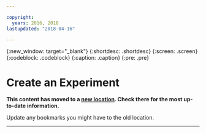 ```yaml
---

copyright:
  years: 2016, 2018
lastupdated: "2018-04-16"

---
```

{:new_window: target="_blank"}
{:shortdesc: .shortdesc}
{:screen: .screen}
{:codeblock: .codeblock}
{:caption: .caption}
{:pre: .pre}

# Create an Experiment

**This content has moved to a [new location](https://dataplatform.ibm.com/docs/content/analyze-data/ml_dlaas_working_with_experiments.html). Check there for the most up-to-date information.**

Update any bookmarks you might have to the old location.


_____________

